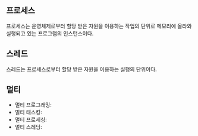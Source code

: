 ## 프로세스
프로세스는 운영체제로부터 할당 받은 자원을 이용하는 작업의 단위로 메모리에 올라와 실행되고 있는 프로그램의 인스턴스이다.

## 스레드
스레드는 프로세스로부터 할당 받은 자원을 이용하는 실행의 단위이다.

## 멀티
 - 멀티 프로그래밍: 
 - 멀티 태스킹:
 - 멀티 프로세싱: 
 - 멀티 스레딩: